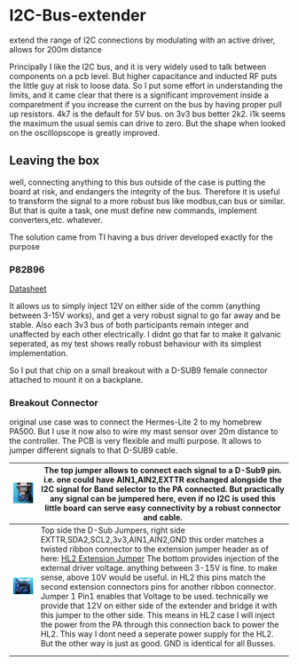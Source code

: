 # I2C-Bus-extender
extend the range of I2C connections by modulating with an active driver, allows for 200m distance

Principally I like the I2C bus, and it is very widely used to talk between components on a pcb level. But higher capacitance and inducted RF puts the little guy at risk to loose data. So I put some effort in understanding the limits, and it came clear that there is a significant improvement inside a comparetment if you increase the current on the bus by having proper pull up resistors. 4k7 is the default for 5V bus. on 3v3 bus better 2k2. i1k seems the maximum the usual semis can drive to zero. But the shape when looked on the oscillopscope is greatly improved.

## Leaving the box

well, connecting anything to this bus outside of the case is putting the board at risk, and endangers the integrity of the bus. Therefore it is useful to transform the signal to a more robust bus like modbus,can bus or similar. But that is quite a task, one must define new commands, implement converters,etc. whatever.

The solution came from TI having a bus driver developed exactly for the purpose

### P82B96

[Datasheet](https://www.ti.com/lit/ds/symlink/p82b96.pdf?ts=1593359005466&ref_url=https%253A%252F%252Fwww.ti.com%252Fproduct%252FP82B96%253Futm_source%253Dgoogle%2526utm_medium%253Dcpc%2526utm_campaign%253Dasc-null-null-GPN_EN-cpc-pf-google-eu%2526utm_content%253DP82B96%2526ds_k%253DP82B96%2526DCM%253Dyes%2526gclid%253DCjwKCAjw_-D3BRBIEiwAjVMy7G5qxsvwfxLvoI9qvvvXimi5iXlMqIplM2xG1SZRruiqwSxxvto6rhoCjSkQAvD_BwE%2526gclsrc%253Daw.ds)

It allows us to simply inject 12V on either side of the comm (anything between 3-15V works), and get a very robust signal to go far away and be stable. Also each 3v3 bus of both participants remain integer and unaffected by each other electrically. I didnt go that far to make it galvanic seperated, as my test shows really robust behaviour with its simplest implementation.

So I put that chip on a small breakout with a D-SUB9 female connector attached to mount it on a backplane.

### Breakout Connector

original use case was to connect the Hermes-Lite 2 to my homebrew PA500. But I use it now also to wire my mast sensor over 20m distance to the controller. The PCB is very flexible and multi purpose. It allows to jumper different signals to that D-SUB9 cable. 

| <img src="pics/20200627_021153.jpg" style="zoom:50%;" /> | The top jumper allows to connect each signal to a D-Sub9 pin. i.e. one could have AIN1,AIN2,EXTTR exchanged alongside the I2C signal for Band selector to the PA connected. But practically any signal can be jumpered here, even if no I2C is used this little board can serve easy connectivity by a robust connector and cable. |
| -------------------------------------------------------- | ------------------------------------------------------------ |
| ![](pics/20200627_010345.jpg)                            | Top side the D-Sub Jumpers, right side EXTTR,SDA2,SCL2,3v3,AIN1,AIN2,GND this order matches a twisted ribbon connector to the extension jumper header as of here: [HL2 Extension Jumper](https://github.com/pressla/HL2_Extension_Jumper) The bottom provides injection of the external driver voltage. anything between 3-15V is fine. to make sense, above 10V would be useful. in HL2 this pins match the second extension connectors pins for another ribbon connector. Jumper 1 Pin1 enables that Voltage to be used. technically we provide that 12V on either side of the extender and bridge it with this jumper to the other side. This means in HL2 case I will inject the power from the PA through this connection back to power the HL2. This way I dont need a seperate power supply for the HL2. But the other way is just as good. GND is identical for all Busses. |
|                                                          |                                                              |
|                                                          |                                                              |

